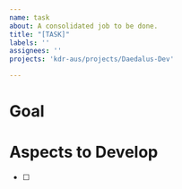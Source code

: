 ```yaml
---
name: task
about: A consolidated job to be done.
title: "[TASK]"
labels: ''
assignees: ''
projects: 'kdr-aus/projects/Daedalus-Dev'

---
```


# Goal

# Aspects to Develop
- [ ]
